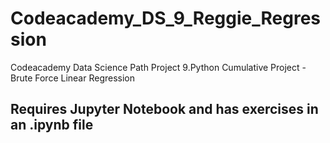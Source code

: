 # Codeacademy_DS_9_Reggie_Regression
Codeacademy Data Science Path Project 9.Python Cumulative Project - Brute Force Linear Regression

## Requires Jupyter Notebook and has exercises in an .ipynb file
